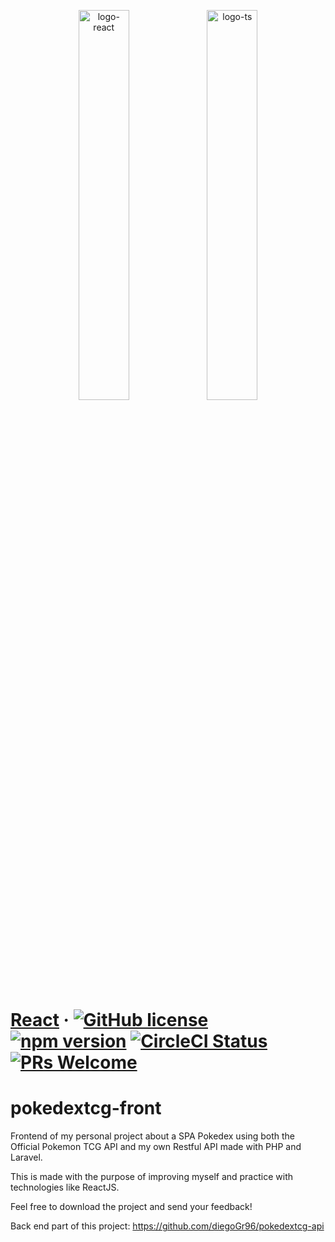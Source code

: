 <p align="center">
  <img src="https://3ulsmb4eg8vz37c0vz2si64j-wpengine.netdna-ssl.com/wp-content/uploads/2019/05/react-native-UX-design.gif" alt="logo-react" width="40%" />
  <img src="https://raw.githubusercontent.com/remojansen/logo.ts/master/ts.jpg" alt="logo-ts" width="40%" />
  
</p>

# [React](https://reactjs.org/) &middot; [![GitHub license](https://img.shields.io/badge/license-MIT-blue.svg)](https://github.com/facebook/react/blob/master/LICENSE) [![npm version](https://img.shields.io/npm/v/react.svg?style=flat)](https://www.npmjs.com/package/react) [![CircleCI Status](https://circleci.com/gh/facebook/react.svg?style=shield&circle-token=:circle-token)](https://circleci.com/gh/facebook/react) [![PRs Welcome](https://img.shields.io/badge/PRs-welcome-brightgreen.svg)](https://reactjs.org/docs/how-to-contribute.html#your-first-pull-request)

# pokedextcg-front
Frontend of my personal project about a SPA Pokedex using both the Official Pokemon TCG API and my own Restful API made with PHP and Laravel.

This is made with the purpose of improving myself and practice with technologies like ReactJS.

Feel free to download the project and send your feedback!


Back end part of this project: https://github.com/diegoGr96/pokedextcg-api
